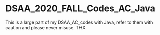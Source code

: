 # DSAA_2020_FALL_Codes_AC_Java
This is a large part of my DSAA_AC_codes with Java, refer to them with caution and please never misuse. THX.
